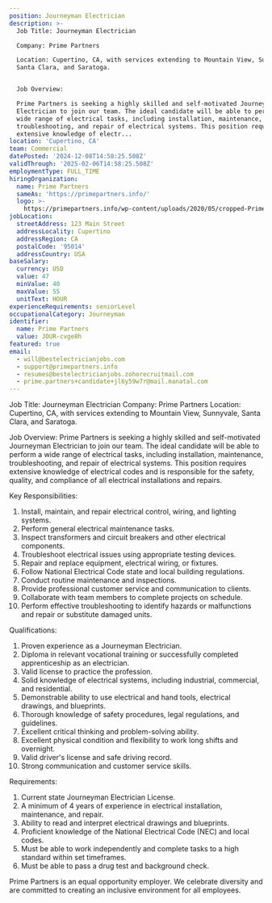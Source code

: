 ```yaml
---
position: Journeyman Electrician
description: >-
  Job Title: Journeyman Electrician

  Company: Prime Partners

  Location: Cupertino, CA, with services extending to Mountain View, Sunnyvale,
  Santa Clara, and Saratoga.


  Job Overview: 

  Prime Partners is seeking a highly skilled and self-motivated Journeyman
  Electrician to join our team. The ideal candidate will be able to perform a
  wide range of electrical tasks, including installation, maintenance,
  troubleshooting, and repair of electrical systems. This position requires
  extensive knowledge of electr...
location: 'Cupertino, CA'
team: Commercial
datePosted: '2024-12-08T14:58:25.508Z'
validThrough: '2025-02-06T14:58:25.508Z'
employmentType: FULL_TIME
hiringOrganization:
  name: Prime Partners
  sameAs: 'https://primepartners.info/'
  logo: >-
    https://primepartners.info/wp-content/uploads/2020/05/cropped-Prime-Partners-Logo-NO-BG-1-1.png
jobLocation:
  streetAddress: 123 Main Street
  addressLocality: Cupertino
  addressRegion: CA
  postalCode: '95014'
  addressCountry: USA
baseSalary:
  currency: USD
  value: 47
  minValue: 40
  maxValue: 55
  unitText: HOUR
experienceRequirements: seniorLevel
occupationalCategory: Journeyman
identifier:
  name: Prime Partners
  value: JOUR-cvge8h
featured: true
email:
  - will@bestelectricianjobs.com
  - support@primepartners.info
  - resumes@bestelectricianjobs.zohorecruitmail.com
  - prime.partners+candidate+jl6y59w7r@mail.manatal.com
---
```




Job Title: Journeyman Electrician
Company: Prime Partners
Location: Cupertino, CA, with services extending to Mountain View, Sunnyvale, Santa Clara, and Saratoga.

Job Overview: 
Prime Partners is seeking a highly skilled and self-motivated Journeyman Electrician to join our team. The ideal candidate will be able to perform a wide range of electrical tasks, including installation, maintenance, troubleshooting, and repair of electrical systems. This position requires extensive knowledge of electrical codes and is responsible for the safety, quality, and compliance of all electrical installations and repairs.

Key Responsibilities:

1. Install, maintain, and repair electrical control, wiring, and lighting systems.
2. Perform general electrical maintenance tasks.
3. Inspect transformers and circuit breakers and other electrical components.
4. Troubleshoot electrical issues using appropriate testing devices.
5. Repair and replace equipment, electrical wiring, or fixtures.
6. Follow National Electrical Code state and local building regulations.
7. Conduct routine maintenance and inspections.
8. Provide professional customer service and communication to clients.
9. Collaborate with team members to complete projects on schedule.
10. Perform effective troubleshooting to identify hazards or malfunctions and repair or substitute damaged units.

Qualifications:

1. Proven experience as a Journeyman Electrician.
2. Diploma in relevant vocational training or successfully completed apprenticeship as an electrician.
3. Valid license to practice the profession.
4. Solid knowledge of electrical systems, including industrial, commercial, and residential.
5. Demonstrable ability to use electrical and hand tools, electrical drawings, and blueprints.
6. Thorough knowledge of safety procedures, legal regulations, and guidelines.
7. Excellent critical thinking and problem-solving ability.
8. Excellent physical condition and flexibility to work long shifts and overnight.
9. Valid driver's license and safe driving record.
10. Strong communication and customer service skills.

Requirements:

1. Current state Journeyman Electrician License.
2. A minimum of 4 years of experience in electrical installation, maintenance, and repair.
3. Ability to read and interpret electrical drawings and blueprints.
4. Proficient knowledge of the National Electrical Code (NEC) and local codes.
5. Must be able to work independently and complete tasks to a high standard within set timeframes.
6. Must be able to pass a drug test and background check.

Prime Partners is an equal opportunity employer. We celebrate diversity and are committed to creating an inclusive environment for all employees.